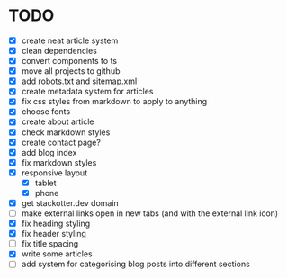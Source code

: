 # TODO

- [x] create neat article system
- [x] clean dependencies
- [x] convert components to ts
- [x] move all projects to github
- [x] add robots.txt and sitemap.xml
- [x] create metadata system for articles
- [x] fix css styles from markdown to apply to anything
- [x] choose fonts
- [x] create about article
- [x] check markdown styles
- [x] create contact page?
- [x] add blog index
- [x] fix markdown styles
- [x] responsive layout
  - [x] tablet
  - [x] phone
- [x] get stackotter.dev domain
- [ ] make external links open in new tabs (and with the external link icon)
- [x] fix heading styling
- [x] fix header styling
- [ ] fix title spacing
- [x] write some articles
- [ ] add system for categorising blog posts into different sections

